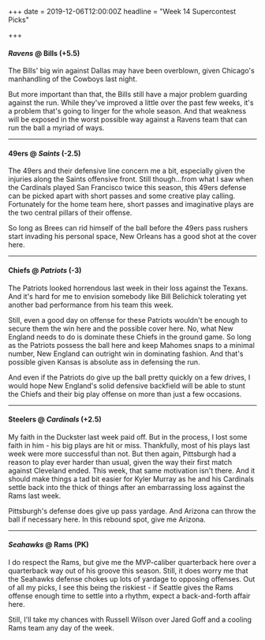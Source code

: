 +++
date = 2019-12-06T12:00:00Z
headline = "Week 14 Supercontest Picks"

+++
#### _Ravens_ @ Bills (+5.5)

The Bills' big win against Dallas may have been overblown, given Chicago's manhandling of the Cowboys last night.

But more important than that, the Bills still have a major problem guarding against the run. While they've improved a little over the past few weeks, it's a problem that's going to linger for the whole season. And that weakness will be exposed in the worst possible way against a Ravens team that can run the ball a myriad of ways.

***

#### 49ers @ _Saints_ (-2.5)

The 49ers and their defensive line concern me a bit, especially given the injuries along the Saints offensive front. Still though...from what I saw when the Cardinals played San Francisco twice this season, this 49ers defense can be picked apart with short passes and some creative play calling.  Fortunately for the home team here, short passes and imaginative plays are the two central pillars of their offense.

So long as Brees can rid himself of the ball before the 49ers pass rushers start invading his personal space, New Orleans has a good shot at the cover here.

***

#### Chiefs @ _Patriots_ (-3)

The Patriots looked horrendous last week in their loss against the Texans. And it's hard for me to envision somebody like Bill Belichick tolerating yet another bad performance from his team this week.

Still, even a good day on offense for these Patriots wouldn't be enough to secure them the win here and the possible cover here. No, what New England needs to do is dominate these Chiefs in the ground game. So long as the Patriots possess the ball here and keep Mahomes snaps to a minimal number, New England can outright win in dominating fashion. And that's possible given Kansas is absolute ass in defensing the run. 

And even if the Patriots do give up the ball pretty quickly on a few drives, I would hope New England's solid defensive backfield will be able to stunt the Chiefs and their big play offense on more than just a few occasions.

***

#### Steelers @ _Cardinals_ (+2.5)

My faith in the Duckster last week paid off. But in the process, I lost some faith in him - his big plays are hit or miss. Thankfully, most of his plays last week were more successful than not. But then again, Pittsburgh had a reason to play ever harder than usual, given the way their first match against Cleveland ended. This week, that same motivation isn't there. And it should make things a tad bit easier for Kyler Murray as he and his Cardinals settle back into the thick of things after an embarrassing loss against the Rams last week.

Pittsburgh's defense does give up pass yardage.  And Arizona can throw the ball if necessary here. In this rebound spot, give me Arizona.

***

#### _Seahawks_ @ Rams (PK)

I do respect the Rams, but give me the MVP-caliber quarterback here over a quarterback way out of his groove this season. Still, it does worry me that the Seahawks defense chokes up lots of yardage to opposing offenses. Out of all my picks, I see this being the riskiest - if Seattle gives the Rams offense enough time to settle into a rhythm, expect a back-and-forth affair here.

Still, I'll take my chances with Russell Wilson over Jared Goff and a cooling Rams team any day of the week.